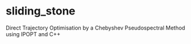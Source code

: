 # sliding_stone
Direct Trajectory Optimisation by a Chebyshev Pseudospectral Method using IPOPT and C++
